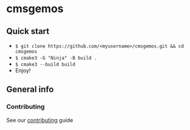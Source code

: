 # cmsgemos

## Quick start

* `$ git clone https://github.com/<myusername>/cmsgemos.git && cd cmsgemos`
* `$ cmake3 -G "Ninja" -B build .`
* `$ cmake3 --build build`
* Enjoy!

## General info
### Contributing
See our [contributing](.github/CONTRIBUTING.md) guide

